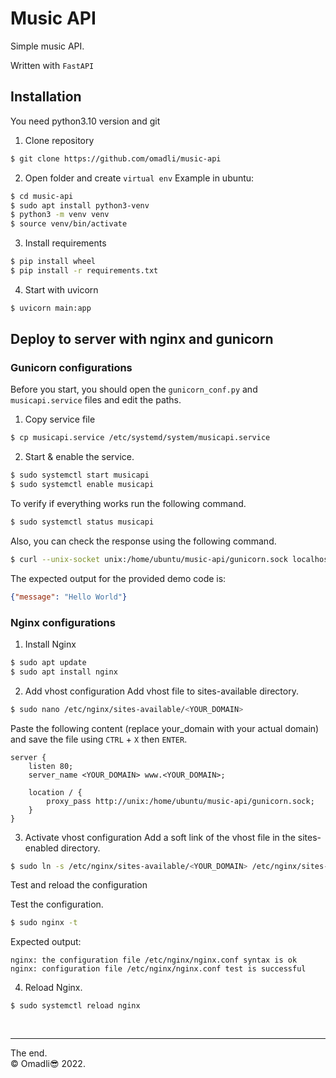 # Music API
Simple music API.

Written with `FastAPI`

## Installation
You need python3.10 version and git
1) Clone repository
```bash
$ git clone https://github.com/omadli/music-api
``` 
2) Open folder and create `virtual env`
Example in ubuntu:
```bash
$ cd music-api
$ sudo apt install python3-venv
$ python3 -m venv venv
$ source venv/bin/activate
```

3) Install requirements
```bash
$ pip install wheel
$ pip install -r requirements.txt
```

4) Start with uvicorn
```bash
$ uvicorn main:app
```

## Deploy to server with nginx and gunicorn

### Gunicorn configurations

Before you start, you should open the `gunicorn_conf.py` and `musicapi.service` files and edit the paths.

1) Copy service file
```bash
$ cp musicapi.service /etc/systemd/system/musicapi.service
```
2) Start & enable the service.
```bash
$ sudo systemctl start musicapi
$ sudo systemctl enable musicapi
```
To verify if everything works run the following command.
```bash
$ sudo systemctl status musicapi
```
Also, you can check the response using the following command.
```bash
$ curl --unix-socket unix:/home/ubuntu/music-api/gunicorn.sock localhost
```
The expected output for the provided demo code is:
```json
{"message": "Hello World"}
```

### Nginx configurations

1) Install Nginx
```bash
$ sudo apt update
$ sudo apt install nginx
```

2) Add vhost configuration
Add vhost file to sites-available directory.
```bash
$ sudo nano /etc/nginx/sites-available/<YOUR_DOMAIN>
```
Paste the following content (replace your_domain with your actual domain) and save the file using `CTRL` + `X` then `ENTER`.
```
server {
    listen 80;
    server_name <YOUR_DOMAIN> www.<YOUR_DOMAIN>;

    location / {
        proxy_pass http://unix:/home/ubuntu/music-api/gunicorn.sock;
    }
}
```

3) Activate vhost configuration
Add a soft link of the vhost file in the sites-enabled directory.
```bash
$ sudo ln -s /etc/nginx/sites-available/<YOUR_DOMAIN> /etc/nginx/sites-enabled/
```
Test and reload the configuration

Test the configuration.
```bash
$ sudo nginx -t
```
Expected output:
```
nginx: the configuration file /etc/nginx/nginx.conf syntax is ok
nginx: configuration file /etc/nginx/nginx.conf test is successful
```

4) Reload Nginx.
```
$ sudo systemctl reload nginx
```



<br><hr>The end.<br>
&copy; Omadli😎 2022.